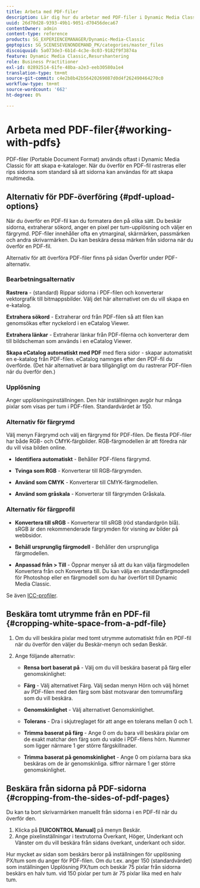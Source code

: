 ```yaml
---
title: Arbeta med PDF-filer
description: Lär dig hur du arbetar med PDF-filer i Dynamic Media Classic.
uuid: 26d70d28-9393-49b1-9051-d70456deca67
contentOwner: admin
content-type: reference
products: SG_EXPERIENCEMANAGER/Dynamic-Media-Classic
geptopics: SG_SCENESEVENONDEMAND_PK/categories/master_files
discoiquuid: 5a073de3-6b1d-4c3e-8c03-9182f9f3874a
feature: Dynamic Media Classic,Resurshantering
role: Business Practitioner
exl-id: 02892514-61fe-48ba-a2e3-eeb30580a1e4
translation-type: tm+mt
source-git-commit: c4e2b8b42b56420269087d0d4f262490464270c0
workflow-type: tm+mt
source-wordcount: '662'
ht-degree: 0%

---
```


# Arbeta med PDF-filer{#working-with-pdfs}

PDF-filer (Portable Document Format) används oftast i Dynamic Media Classic för att skapa e-kataloger. När du överför en PDF-fil rastreras eller rips sidorna som standard så att sidorna kan användas för att skapa multimedia.

## Alternativ för PDF-överföring {#pdf-upload-options}

När du överför en PDF-fil kan du formatera den på olika sätt. Du beskär sidorna, extraherar sökord, anger en pixel per tum-upplösning och väljer en färgrymd. PDF-filer innehåller ofta en ytmarginal, skärmärken, passmärken och andra skrivarmärken. Du kan beskära dessa märken från sidorna när du överför en PDF-fil.

Alternativ för att överföra PDF-filer finns på sidan Överför under PDF-alternativ.

### Bearbetningsalternativ

**Rastrera**  - (standard) Rippar sidorna i PDF-filen och konverterar vektorgrafik till bitmappsbilder. Välj det här alternativet om du vill skapa en e-katalog.

**Extrahera sökord**  - Extraherar ord från PDF-filen så att filen kan genomsökas efter nyckelord i en eCatalog Viewer.

**Extrahera länkar**  - Extraherar länkar från PDF-filerna och konverterar dem till bildscheman som används i en eCatalog Viewer.

**Skapa eCatalog automatiskt med PDF**  med flera sidor - skapar automatiskt en e-katalog från PDF-filen. eCatalog namnges efter den PDF-fil du överförde. (Det här alternativet är bara tillgängligt om du rastrerar PDF-filen när du överför den.)

### Upplösning

Anger upplösningsinställningen. Den här inställningen avgör hur många pixlar som visas per tum i PDF-filen. Standardvärdet är 150.

### Alternativ för färgrymd

Välj menyn Färgrymd och välj en färgrymd för PDF-filen. De flesta PDF-filer har både RGB- och CMYK-färgbilder. RGB-färgmodellen är att föredra när du vill visa bilden online.

* **Identifiera automatiskt**  - Behåller PDF-filens färgrymd.

* **Tvinga som RGB**  - Konverterar till RGB-färgrymden.

* **Använd som CMYK**  - Konverterar till CMYK-färgmodellen.

* **Använd som gråskala**  - Konverterar till färgrymden Gråskala.

### Alternativ för färgprofil

* **Konvertera till sRGB**  - Konverterar till sRGB (röd standardgrön blå). sRGB är den rekommenderade färgrymden för visning av bilder på webbsidor.

* **Behåll ursprunglig färgmodell**  - Behåller den ursprungliga färgmodellen.

* **Anpassad från > Till** - Öppnar menyer så att du kan välja färgmodellen Konvertera från och Konvertera till. Du kan välja en standardfärgmodell för Photoshop eller en färgmodell som du har överfört till Dynamic Media Classic.

Se även [ICC-profiler](/help/icc-profiles.md#icc_profiles).

## Beskära tomt utrymme från en PDF-fil {#cropping-white-space-from-a-pdf-file}

1. Om du vill beskära pixlar med tomt utrymme automatiskt från en PDF-fil när du överför den väljer du Beskär-menyn och sedan Beskär.
1. Ange följande alternativ:

   * **Rensa bort baserat på**  - Välj om du vill beskära baserat på färg eller genomskinlighet:

   * **Färg**  - Välj alternativet Färg. Välj sedan menyn Hörn och välj hörnet av PDF-filen med den färg som bäst motsvarar den tomrumsfärg som du vill beskära.

   * **Genomskinlighet**  - Välj alternativet Genomskinlighet.

   * **Tolerans**  - Dra i skjutreglaget för att ange en tolerans mellan 0 och 1.

   * **Trimma baserat på färg**  - Ange 0 om du bara vill beskära pixlar om de exakt matchar den färg som du valde i PDF-filens hörn. Nummer som ligger närmare 1 ger större färgskillnader.

   * **Trimma baserat på genomskinlighet**  - Ange 0 om pixlarna bara ska beskäras om de är genomskinliga. siffror närmare 1 ger större genomskinlighet.

## Beskära från sidorna på PDF-sidorna {#cropping-from-the-sides-of-pdf-pages}

Du kan ta bort skrivarmärken manuellt från sidorna i en PDF-fil när du överför den.

1. Klicka på **[!UICONTROL Manual]** på menyn Beskär.
1. Ange pixelinställningar i textrutorna Överkant, Höger, Underkant och Vänster om du vill beskära från sidans överkant, underkant och sidor.

Hur mycket av sidan som beskärs beror på inställningen för upplösning PX/tum som du anger för PDF-filen. Om du t.ex. anger 150 (standardvärdet) som inställningen Upplösning PX/tum och beskär 75 pixlar från sidorna beskärs en halv tum. vid 150 pixlar per tum är 75 pixlar lika med en halv tum.
